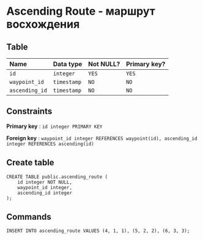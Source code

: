 # Ascending Route - маршрут восхождения

## Table

| Name            | Data type     | Not NULL? | Primary key? |
|:--------------- |:--------------|:----------|:-------------|
| `id`    | `integer`     | `YES`     | `YES`        |
| `waypoint_id`    | `timestamp`     | `NO`     | `NO`        |
| `ascending_id`    | `timestamp`     | `NO`     | `NO`        |

## Constraints

**Primary key** : `id integer PRIMARY KEY`

**Foreign key** : `waypoint_id integer REFERENCES waypoint(id), ascending_id integer REFERENCES ascending(id)`

## Create table

```
CREATE TABLE public.ascending_route (
    id integer NOT NULL,
    waypoint_id integer,
    ascending_id integer
);
```

## Commands

```
INSERT INTO ascending_route VALUES (4, 1, 1), (5, 2, 2), (6, 3, 3);
```